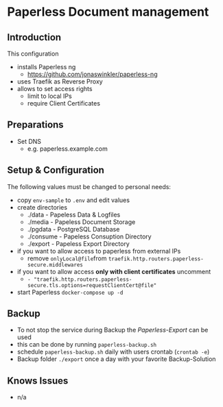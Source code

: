 # Paperless Document management

## Introduction
This configuration

- installs Paperless ng
  - https://github.com/jonaswinkler/paperless-ng  
- uses Traefik as Reverse Proxy
- allows to set access rights
  - limit to local IPs 
  - require Client Certificates

## Preparations
- Set DNS 
  - e.g. paperless.example.com 

## Setup & Configuration
The following values must be changed to personal needs:
- copy `env-sample` to `.env` and edit values
- create directories
  - ./data    - Papeless Data & Logfiles   
  - ./media   - Papeless Document Storage  
  - ./pgdata  - PostgreSQL Database
  - ./consume - Papeless Consuption Directory 
  - ./export  - Papeless Export Directory 
- if you want to allow access to paperless from external IPs
  - remove `onlyLocal@file`from `traefik.http.routers.paperless-secure.middlewares` 
- if you want to allow access **only with client certificates** uncomment
  - `- "traefik.http.routers.paperless-secure.tls.options=requestClientCert@file"`
- start Paperless `docker-compose up -d`

## Backup
- To not stop the service during Backup the *Paperless-Export* can be used
- this can be done by running `paperless-backup.sh`
- schedule `paperless-backup.sh` daily with users crontab (`crontab -e`)
- Backup folder `./export` once a day with your favorite Backup-Solution

## Knows Issues
- n/a
